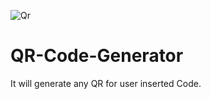 ![Qr](https://github.com/user-attachments/assets/b66473d1-9e16-45b5-835c-28ea8cefc797)
# QR-Code-Generator
It will generate any QR for user inserted Code.
